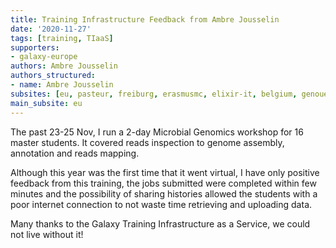 ```yaml
---
title: Training Infrastructure Feedback from Ambre Jousselin
date: '2020-11-27'
tags: [training, TIaaS]
supporters:
- galaxy-europe
authors: Ambre Jousselin
authors_structured:
- name: Ambre Jousselin
subsites: [eu, pasteur, freiburg, erasmusmc, elixir-it, belgium, genouest]
main_subsite: eu
---
```


The past 23-25 Nov, I run a 2-day Microbial Genomics workshop for 16 master students. It covered reads inspection to genome assembly, annotation and reads mapping.

Although this year was the first time that it went virtual, I have only positive feedback from this training, the jobs submitted were completed within few minutes and the possibility of sharing histories allowed the students with a poor internet connection to not waste time retrieving and uploading data.

Many thanks to the Galaxy Training Infrastructure as a Service, we could not live without it!
